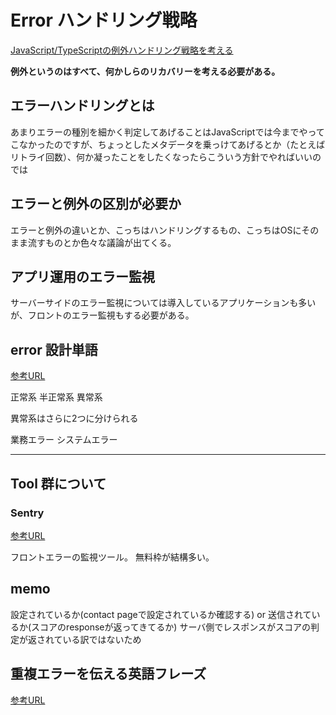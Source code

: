 # Error ハンドリング戦略

[JavaScript/TypeScriptの例外ハンドリング戦略を考える](https://qiita.com/shibukawa/items/ffe7264ecff78f55b296)

**例外というのはすべて、何かしらのリカバリーを考える必要がある。**

## エラーハンドリングとは

あまりエラーの種別を細かく判定してあげることはJavaScriptでは今までやってこなかったのですが、ちょっとしたメタデータを乗っけてあげるとか（たとえばリトライ回数）、何か凝ったことをしたくなったらこういう方針でやればいいのでは

## エラーと例外の区別が必要か

エラーと例外の違いとか、こっちはハンドリングするもの、こっちはOSにそのまま流すものとか色々な議論が出てくる。

## アプリ運用のエラー監視

サーバーサイドのエラー監視については導入しているアプリケーションも多いが、フロントのエラー監視もする必要がある。

## error 設計単語

[参考URL](https://qiita.com/jnchito/items/3ef95ea144ed15df3637#%E6%AD%A3%E5%B8%B8%E7%B3%BB%E3%81%A8%E7%95%B0%E5%B8%B8%E7%B3%BB%E3%82%A8%E3%83%A9%E3%83%BC%E3%82%92%E5%88%86%E9%A1%9E%E3%81%99%E3%82%8B)

正常系
半正常系
異常系

異常系はさらに2つに分けられる

業務エラー
システムエラー


---

## Tool 群について
    
### Sentry

[参考URL](https://sentry.io/welcome/)

フロントエラーの監視ツール。
無料枠が結構多い。


## memo

設定されているか(contact pageで設定されているか確認する)
or
送信されているか(スコアのresponseが返ってきてるか)
サーバ側でレスポンスがスコアの判定が返されている訳ではないため


## 重複エラーを伝える英語フレーズ

[参考URL](https://qiita.com/suin/items/b51f1434723f4979e8c8)